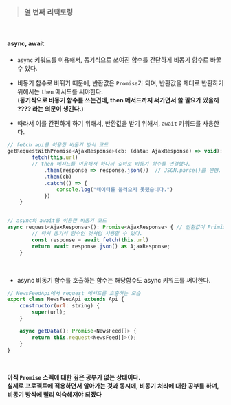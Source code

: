 >### 열 번째 리팩토링   

<br>

#### async, await   

- `async` 키워드를 이용해서, 동기식으로 쓰여진 함수를 간단하게 비동기 함수로 바꿀 수 있다.   

- 비동기 함수로 바뀌기 때문에, 반환값은 `Promise`가 되며, 반환값을 제대로 반환하기 위해서는 `then` 메서드를 써야한다.   
  (**동기식으로 비동기 함수를 쓰는건데, then 메서드까지 써가면서 쓸 필요가 있을까 ???? 라는 의문이 생긴다.**)    

- 따라서 이를 간편하게 하기 위해서, 반환값을 받기 위해서, `await` 키워드를 사용한다.    

```js
// fetch api를 이용한 비동기 방식 코드
getRequestWithPromise<AjaxResponse>(cb: (data: AjaxResponse) => void): void {
        fetch(this.url)
        // then 메서드를 이용해서 하나의 깊이로 비동기 함수를 연결했다.
            .then(response => response.json())  // JSON.parse()를 변형. 
            .then(cb)
            .catch(() => {
                console.log("데이터를 불러오지 못했습니다.")
            })
    }


// async와 await를 이용한 비동기 코드
async request<AjaxResponse>(): Promise<AjaxResponse> { // 반환값이 Primise이다.
        // 마치 동기식 함수인 것처럼 사용할 수 있다.
        const response = await fetch(this.url)
        return await response.json() as AjaxResponse;
    }
```   
<br>

- async 비동기 함수를 호출하는 함수는 해당함수도 async 키워드를 써야한다.   

```js
// NewsFeedApi에서 request 메서드를 호출하는 모습
export class NewsFeedApi extends Api {
    constructor(url: string) {
        super(url);
    }

    async getData(): Promise<NewsFeed[]> {
        return this.request<NewsFeed[]>();
    }
}
```   

<br>

**아직 `Promise` 스펙에 대한 깊은 공부가 없는 상태이다.**    
**실제로 프로젝트에 적용하면서 알아가는 것과 동시에, 비동기 처리에 대한 공부를 하며, 비동기 방식에 빨리 익숙해져야 되겠다**